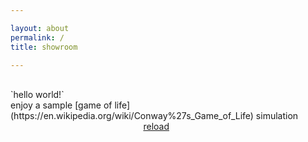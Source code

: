 ```yaml
---

layout: about
permalink: /
title: showroom

---
```

<br>
`hello world!`
<br> 
enjoy a sample [game of life](https://en.wikipedia.org/wiki/Conway%27s_Game_of_Life) simulation<br>
<div style="text-align: right; margin-right: 250px;">
    <a href="javascript:location.reload()">reload</a>
</div>